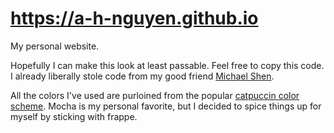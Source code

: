 # https://a-h-nguyen.github.io
My personal website.

Hopefully I can make this look at least passable.
Feel free to copy this code. I already liberally stole code from my good friend [Michael Shen](https://michaeltshen.github.io/index.html).

All the colors I've used are purloined from the popular [catpuccin color scheme](https://catppuccin.com/palette).
Mocha is my personal favorite, but I decided to spice things up for myself by sticking with frappe.

